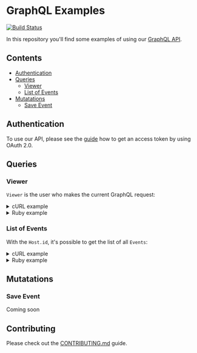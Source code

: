 # GraphQL Examples

[![Build Status](https://travis-ci.org/uniiverse/graphql-examples.svg?branch=master)](https://travis-ci.org/uniiverse/graphql-examples)

In this repository you'll find some examples of using our [GraphQL API](https://developers.universe.com/page/graphql-explorer).

## Contents

* [Authentication](#authentication)
* [Queries](#queries)
  * [Viewer](#viewer)
  * [List of Events](#list-of-events)
* [Mutatations](#mutations)
  * [Save Event](#save-event)

## Authentication

To use our API, please see the [guide](https://developers.universe.com/docs/authorizing-with-oauth) how to get an access token by using OAuth 2.0.

## Queries

### Viewer

`Viewer` is the user who makes the current GraphQL request:

<details name="curl/queries_viewer.sh"><summary>cURL example</summary>
<p>

```sh
export ACCESS_TOKEN=access_token

curl https://www.universe.com/graphql/beta \
  -H "Authorization: Bearer $ACCESS_TOKEN" \
  -H "Content-Type: application/json" \
  -d @- << EOF
{
  "query": "query GraphqlExample {
    viewer {
      id
      firstName
      lastName
    }
  }"
}
EOF
# => {
#   "data": {
#     "viewer": {
#       "id": "58d98e52bbdebd003804e065",
#       "firstName": "Evgeny",
#       "lastName": "Li"
#     }
#   }
# }
```

</p>

</details>

<details name="ruby/queries_viewer.rb"><summary>Ruby example</summary>
<p>

```rb
require 'net/http'
require 'uri'
require 'json'

def graphql(query, access_token:)
  uri = URI.parse('https://www.universe.com/graphql/beta')
  http = Net::HTTP.new(uri.host, uri.port).tap { |h| h.use_ssl = true }
  headers = {'Authorization' => "Bearer #{access_token}", 'Content-Type' => 'application/json'}
  request = Net::HTTP::Post.new(uri.path, headers)
  request.body = {query: query}.to_json
  http.request(request).body
end

puts graphql(
  "query GraphqlExample {
    viewer {
      id
      firstName
      lastName
    }
  }",
  access_token: 'access_token'
)
# => {
#   "data": {
#     "viewer": {
#       "id": "58d98e52bbdebd003804e065",
#       "firstName": "Evgeny",
#       "lastName": "Li"
#     }
#   }
# }
```

</p>

</details>

### List of Events

With the `Host.id`, it's possible to get the list of all `Events`:

<details name="curl/queries_list_of_events.sh"><summary>cURL example</summary>
<p>

```sh
curl https://www.universe.com/graphql/beta \
  -H "Content-Type: application/json" \
  -d @- << EOF
{
  "query": "query GraphqlExample {
    host(id: \"4f5e06cb2078f9730c000014\") {
      name
      events {
        totalCount
        nodes {
          id
          title
        }
      }
    }
  }"
}
EOF
# => {
#   "data": {
#     "host": {
#       "name": "Joshua Kelly",
#       "events": {
#         "totalCount": 1,
#         "nodes": [
#           {
#             "id": "5879ad8f6672e70036d58ba5",
#             "title": "End of Unix Time"
#           }
#         ]
#       }
#     }
#   }
# }
```

</p>

</details>

<details name="ruby/queries_list_of_events.rb"><summary>Ruby example</summary>
<p>

```rb
require 'net/http'
require 'uri'
require 'json'

def graphql(query)
  uri = URI.parse('https://www.universe.com/graphql/beta')
  http = Net::HTTP.new(uri.host, uri.port).tap { |h| h.use_ssl = true }
  request = Net::HTTP::Post.new(uri.path, {'Content-Type' => 'application/json'})
  request.body = {query: query}.to_json
  http.request(request).body
end

puts graphql(
  "query GraphqlExample {
    host(id: \"4f5e06cb2078f9730c000014\") {
      name
      events {
        totalCount
        nodes {
          id
          title
        }
      }
    }
  }"
)
# => {
#   "data": {
#     "host": {
#       "name": "Joshua Kelly",
#       "events": {
#         "totalCount": 1,
#         "nodes": [
#           {
#             "id": "5879ad8f6672e70036d58ba5",
#             "title": "End of Unix Time"
#           }
#         ]
#       }
#     }
#   }
# }
```

</p>

</details>

## Mutatations

### Save Event

Coming soon

## Contributing

Please check out the [CONTRIBUTING.md](./CONTRIBUTING.md) guide.